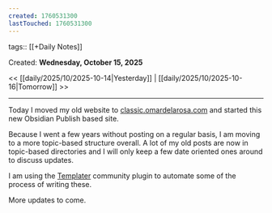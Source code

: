 ```yaml
---
created: 1760531300
lastTouched: 1760531300
---
```


tags:: [[+Daily Notes]]

Created: **Wednesday, October 15, 2025**

<< [[daily/2025/10/2025-10-14|Yesterday]] | [[daily/2025/10/2025-10-16|Tomorrow]] >>

---

Today I moved my old website to [classic.omardelarosa.com](https://classic.omardelarosa.com) and started this new Obsidian Publish based site.

Because I went a few years without posting on a regular basis, I am moving to a more topic-based structure overall. A lot of my old posts are now in topic-based directories and I will only keep a few date oriented ones around to discuss updates.

I am using the [Templater](https://github.com/SilentVoid13/Templater) community plugin to automate some of the process of writing these.

More updates to come.